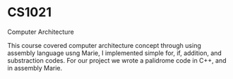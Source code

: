 # CS1021
Computer Architecture


This course covered computer architecture concept through using assembly language usng Marie, I implemented simple for, if, addition, and substraction codes. For our project we wrote a palidrome code in C++, and in assembly Marie.
